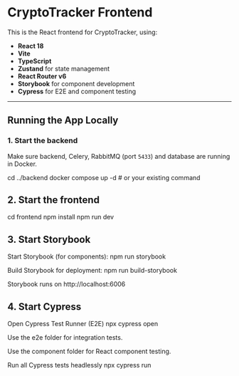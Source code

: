# CryptoTracker Frontend

This is the React frontend for CryptoTracker, using:

- **React 18**
- **Vite**
- **TypeScript**
- **Zustand** for state management
- **React Router v6**
- **Storybook** for component development
- **Cypress** for E2E and component testing

---

## Running the App Locally

### 1. Start the backend

Make sure backend, Celery, RabbitMQ (port `5433`) and database are running in Docker.

cd ../backend
docker compose up -d  # or your existing command

## 2. Start the frontend

cd frontend
npm install
npm run dev


## 3. Start Storybook

Start Storybook (for components):
npm run storybook


Build Storybook for deployment:
npm run build-storybook

Storybook runs on http://localhost:6006

## 4. Start Cypress
Open Cypress Test Runner (E2E)
npx cypress open


Use the e2e folder for integration tests.

Use the component folder for React component testing.

Run all Cypress tests headlessly
npx cypress run